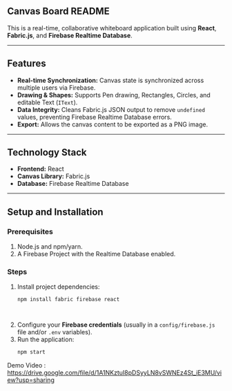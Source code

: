 ## Canvas Board README

This is a real-time, collaborative whiteboard application built using **React**, **Fabric.js**, and **Firebase Realtime Database**.

---

## Features

- **Real-time Synchronization:** Canvas state is synchronized across multiple users via Firebase.
- **Drawing & Shapes:** Supports Pen drawing, Rectangles, Circles, and editable Text (`IText`).
- **Data Integrity:** Cleans Fabric.js JSON output to remove `undefined` values, preventing Firebase Realtime Database errors.
- **Export:** Allows the canvas content to be exported as a PNG image.

---

## Technology Stack

- **Frontend:** React
- **Canvas Library:** Fabric.js
- **Database:** Firebase Realtime Database

---

## Setup and Installation

### Prerequisites

1.  Node.js and npm/yarn.
2.  A Firebase Project with the Realtime Database enabled.

### Steps

1.  Install project dependencies:
    ```bash
    npm install fabric firebase react




    ```
2.  Configure your **Firebase credentials** (usually in a `config/firebase.js` file and/or `.env` variables).
3.  Run the application:
    ```bash
    npm start
    ```



Demo Video : https://drive.google.com/file/d/1A1NKztuI8pDSyyLN8vSWNEz4St_iE3MU/view?usp=sharing
